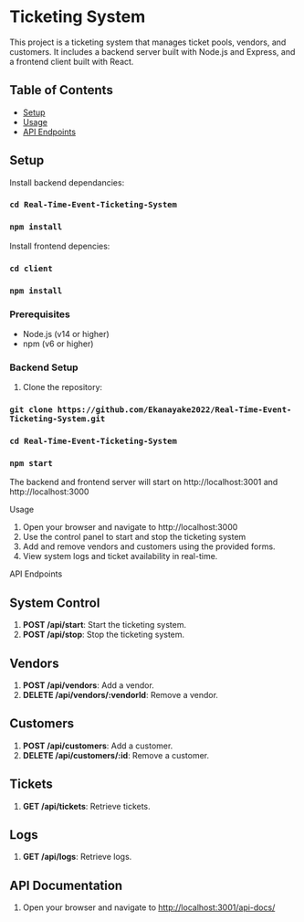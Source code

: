 # Ticketing System

This project is a ticketing system that manages ticket pools, vendors, and customers. It includes a backend server built with Node.js and Express, and a frontend client built with React.

## Table of Contents

- [Setup](#setup)
- [Usage](#usage)
- [API Endpoints](#api-endpoints)

## Setup

Install backend dependancies:

### `cd Real-Time-Event-Ticketing-System`

### `npm install`

Install frontend depencies:

### `cd client`

### `npm install`

### Prerequisites

- Node.js (v14 or higher)
- npm (v6 or higher)

### Backend Setup

1. Clone the repository:

### `git clone https://github.com/Ekanayake2022/Real-Time-Event-Ticketing-System.git`

### `cd Real-Time-Event-Ticketing-System`

### `npm start`

The backend and frontend server will start on http://localhost:3001 and http://localhost:3000

Usage

1. Open your browser and navigate to http://localhost:3000
2. Use the control panel to start and stop the ticketing system
3. Add and remove vendors and customers using the provided forms.
4. View system logs and ticket availability in real-time.

API Endpoints

## System Control

1. **POST /api/start**: Start the ticketing system.
2. **POST /api/stop**: Stop the ticketing system.

## Vendors

1. **POST /api/vendors**: Add a vendor.
2. **DELETE /api/vendors/:vendorId**: Remove a vendor.

## Customers

1. **POST /api/customers**: Add a customer.
2. **DELETE /api/customers/:id**: Remove a customer.

## Tickets

1. **GET /api/tickets**: Retrieve tickets.

## Logs

1. **GET /api/logs**: Retrieve logs.

## API Documentation

1. Open your browser and navigate to [http://localhost:3001/api-docs/](http://localhost:3001/api-docs/)
